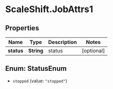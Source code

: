 # ScaleShift.JobAttrs1

## Properties
Name | Type | Description | Notes
------------ | ------------- | ------------- | -------------
**status** | **String** | status | [optional] 


<a name="StatusEnum"></a>
## Enum: StatusEnum


* `stopped` (value: `"stopped"`)





